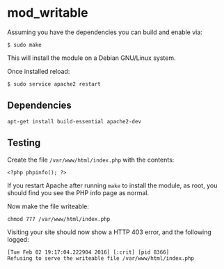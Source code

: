 # mod_writable

Assuming you have the dependencies you can build and enable via:

    $ sudo make

This will install the module on a Debian GNU/Linux system.

Once installed reload:

    $ sudo service apache2 restart

## Dependencies

    apt-get install build-essential apache2-dev

## Testing

Create the file `/var/www/html/index.php` with the contents:

    <?php phpinfo(); ?>

If you restart Apache after running `make` to install the module, as root, you should find you see the PHP info page as normal.

Now make the file writeable:

    chmod 777 /var/www/html/index.php

Visiting your site should now show a HTTP 403 error, and the following logged:

    [Tue Feb 02 19:17:04.222904 2016] [:crit] [pid 8366]
    Refusing to serve the writeable file /var/www/html/index.php

